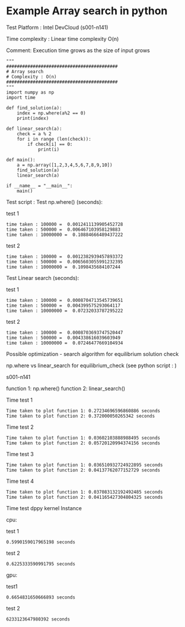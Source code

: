# Example Array search in python

Test Platform : Intel DevCloud (s001-n141)

Time complexity : Linear time complexity O(n)

Comment: Execution time grows as the size of input grows

```python3
"""
##########################################
# Array search
# Complexity : O(n)
##########################################
"""
import numpy as np
import time

def find_solution(a):
    index = np.where(a%2 == 0)
    print(index)

def linear_search(a):
    check = a % 2
    for i in range (len(check)):
        if check[i] == 0:
            print(i)

def main():
    a = np.array([1,2,3,4,5,6,7,8,9,10])
    find_solution(a)
    linear_search(a)
    
if __name__ = "__main__":
    main()
```

Test script : 
Test np.where() (seconds):

test 1 
```
time taken : 100000 =  0.0012411139905452728
time taken : 500000 =  0.006467103958129883
time taken : 10000000 =  0.10884666489437222
```

test 2
```
time taken : 100000 =  0.0012382939457893372
time taken : 500000 =  0.0065603055991232395
time taken : 10000000 =  0.1098435684107244
```
Test Linear search (seconds):

test 1
```
time taken : 100000 =  0.0008704713545739651
time taken : 500000 =  0.004399575293064117
time taken : 10000000 =  0.07232033787295222
```

test 2
```
time taken : 100000 =  0.0008703693747520447
time taken : 500000 =  0.004338616039603949
time taken : 10000000 =  0.07246477669104934
```


Possible optimization - search algorithm for equilibrium solution check

np.where vs linear_search for equilibrium_check (see python script : )

s001-n141

function 1: np.where()
function 2: linear_search()

Time test 1
```
Time taken to plot function 1: 0.27234696596860886 seconds
Time taken to plot function 2: 0.372000050265342 seconds
```

Time test 2
```
Time taken to plot function 1: 0.03602103888988495 seconds
Time taken to plot function 2: 0.05720120994374156 seconds
```

Time test 3
```
Time taken to plot function 1: 0.036510932724922895 seconds
Time taken to plot function 2: 0.04137762077152729 seconds
```

Time test 4
```
Time taken to plot function 1: 0.037083132192492485 seconds
Time taken to plot function 2: 0.041165427304804325 seconds
```

Time test dppy kernel Instance

cpu:

test 1
```
0.5990159017965198 seconds
```

test 2
```
0.6225333590991795 seconds
```

gpu:

test1
```
0.6654831650666893 seconds
```

test 2
```
6233123647980392 seconds
```
